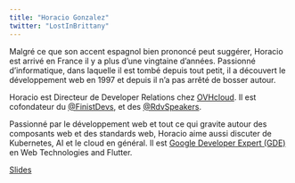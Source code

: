 ```yaml
---
title: "Horacio Gonzalez"
twitter: "LostInBrittany"
---
```


Malgré ce que son accent espagnol bien prononcé peut suggérer, Horacio
est arrivé en France il y a plus d’une vingtaine d’années. Passionné
d’informatique, dans laquelle il est tombé depuis tout petit, il a
découvert le développement web en 1997 et depuis il n’a pas arrêté de
bosser autour.  
  
Horacio est Directeur de Developer Relations chez
[OVHcloud](https://twitter.com/OVHcloud). Il est cofondateur du
[@FinistDevs](https://twitter.com/finistdevs/), et des
[@RdvSpeakers](https://twitter.com/RdvSpeakers).  
  
Passionné par le développement web et tout ce qui gravite autour des
composants web et des standards web, Horacio aime aussi discuter de
Kubernetes, AI et le cloud en général. Il est [Google Developer Expert
(GDE)](https://developers.google.com/experts/people/horacio-gonzalez) en
Web Technologies and Flutter.  
  
[Slides](https://noti.st/lostinbrittany)
